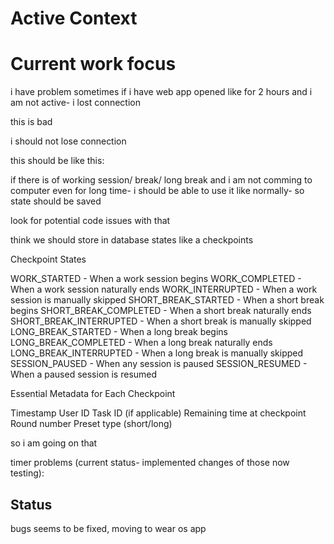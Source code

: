 # Active Context

# Current work focus

i have problem sometimes if i have web app opened like for 2 hours and i am not active- i lost connection

this is bad

i should not lose connection

this should be like this:

if there is of working session/ break/ long break and i am not comming to computer even for long time- i should be able to use it like normally- so state should be saved

look for potential code issues with that

 think we should store in database states like  a checkpoints

Checkpoint States

WORK_STARTED - When a work session begins
WORK_COMPLETED - When a work session naturally ends
WORK_INTERRUPTED - When a work session is manually skipped
SHORT_BREAK_STARTED - When a short break begins
SHORT_BREAK_COMPLETED - When a short break naturally ends
SHORT_BREAK_INTERRUPTED - When a short break is manually skipped
LONG_BREAK_STARTED - When a long break begins
LONG_BREAK_COMPLETED - When a long break naturally ends
LONG_BREAK_INTERRUPTED - When a long break is manually skipped
SESSION_PAUSED - When any session is paused
SESSION_RESUMED - When a paused session is resumed

Essential Metadata for Each Checkpoint

Timestamp
User ID
Task ID (if applicable)
Remaining time at checkpoint
Round number
Preset type (short/long)

so i am going on that

timer problems (current status- implemented changes of those now testing):


## Status
bugs seems to be fixed, moving to wear os app